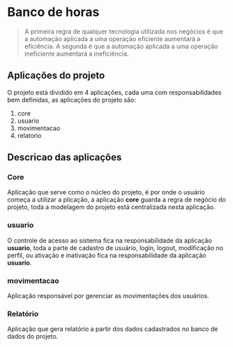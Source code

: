 # Banco de horas

> A primeira regra de qualquer tecnologia utilizada nos negócios é que a automação aplicada a uma operação eficiente aumentará a eficiência. A segunda é que a automação aplicada a uma operação ineficiente aumentará a ineficiência.

## Aplicações do projeto

O projeto está dividido em 4 aplicações, cada uma com responsabilidades bem definidas, as aplicações do projeto são:

1. core
2. usuario
3. movimentacao
4. relatorio

## Descricao das aplicações
### Core
Aplicação que serve como o núcleo do projeto, é por onde o usuário começa a utilizar a plicação, a aplicação **core** guarda a regra de negócio do projeto, toda a modelagem do projeto está centralizada nesta aplicação.

### usuario
O controle de acesso ao sistema fica na responsabilidade da aplicação **usuario**, toda a parte de cadastro de usuário, login, logout, modificação no perfil, ou ativação e inativação fica na responsabilidade da aplicação **usuario**.

### movimentacao
Aplicação responsável por gerenciar as movimentações dos usuários.

### Relatório
Aplicação que gera relatório a partir dos dados cadastrados no banco de dados do projeto.